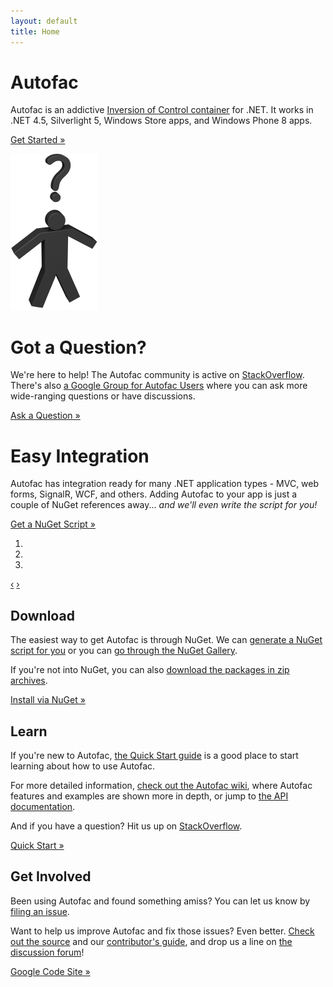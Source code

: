 ```yaml
---
layout: default
title: Home
---
```

<div id="heroCarousel" class="carousel slide">
    <div class="carousel-inner">
        <div class="active item hero-unit">
            <h1>Autofac</h1>
            <p>Autofac is an addictive <a href="http://martinfowler.com/articles/injection.html">Inversion of Control container</a> for .NET. It works in .NET 4.5, Silverlight 5, Windows Store apps, and Windows Phone 8 apps.</p>
            <p><a href="https://code.google.com/p/autofac/wiki/GettingStarted" class="btn btn-primary btn-large">Get Started &raquo;</a></p>
        </div>
        <div class="item hero-unit">
            <img src="/img/question.png" class="pull-right" />
            <h1>Got a Question?</h1>
            <p>We're here to help! The Autofac community is active on <a href="http://stackoverflow.com/questions/tagged/autofac">StackOverflow</a>. There's also <a href="https://groups.google.com/forum/#forum/autofac">a Google Group for Autofac Users</a> where you can ask more wide-ranging questions or have discussions.</p>
            <p><a href="http://stackoverflow.com/questions/tagged/autofac" class="btn btn-primary btn-large">Ask a Question &raquo;</a></p>
        </div>
        <div class="item hero-unit">
            <h1>Easy Integration</h1>
            <p>Autofac has integration ready for many .NET application types - MVC, web forms, SignalR, WCF, and others. Adding Autofac to your app is just a couple of NuGet references away... <em>and we'll even write the script for you!</em></p>
            <p><a href="/scriptgen/" class="btn btn-primary btn-large">Get a NuGet Script &raquo;</a></p>
        </div>
    </div>
    <ol class="carousel-indicators">
        <li data-target="#heroCarousel" data-slide-to="0" class="active"></li>
        <li data-target="#heroCarousel" data-slide-to="1"></li>
        <li data-target="#heroCarousel" data-slide-to="2"></li>
    </ol>
    <a class="carousel-control left" href="#heroCarousel" data-slide="prev">&lsaquo;</a>
    <a class="carousel-control right" href="#heroCarousel" data-slide="next">&rsaquo;</a>
</div>
<div class="row">
    <div class="span4">
        <h2>Download</h2>
        <p>The easiest way to get Autofac is through NuGet. We can <a href="/scriptgen/">generate a NuGet script for you</a> or you can <a href="https://nuget.org/packages?q=Author%3A%22Autofac+Contributors%22+Owner%3A%22alexmg%22+Autofac*">go through the NuGet Gallery</a>.</p>
        <p>If you're not into NuGet, you can also <a href="https://code.google.com/p/autofac/downloads/list">download the packages in zip archives</a>.</p>
        <p><a class="btn" href="/scriptgen/">Install via NuGet &raquo;</a></p>
    </div>
    <div class="span4">
        <h2>Learn</h2>
        <p>If you're new to Autofac, <a href="https://code.google.com/p/autofac/wiki/GettingStarted">the Quick Start guide</a> is a good place to start learning about how to use Autofac.</p>
        <p>For more detailed information, <a href="https://code.google.com/p/autofac/w/list">check out the Autofac wiki</a>, where Autofac features and examples are shown more in depth, or jump to <a href="/apidoc/">the API documentation</a>.</p>
        <p>And if you have a question? Hit us up on <a href="http://stackoverflow.com/questions/tagged/autofac">StackOverflow</a>.</p>
        <p><a class="btn" href="https://code.google.com/p/autofac/wiki/GettingStarted">Quick Start &raquo;</a></p>
   </div>
    <div class="span4">
        <h2>Get Involved</h2>
        <p>Been using Autofac and found something amiss? You can let us know by <a href="https://code.google.com/p/autofac/issues/list">filing an issue</a>.</p>
        <p>Want to help us improve Autofac and fix those issues? Even better. <a href="https://code.google.com/p/autofac/source/browse/">Check out the source</a> and our <a href="https://code.google.com/p/autofac/wiki/ContributionGuidelines">contributor's guide</a>, and drop us a line on <a href="https://groups.google.com/forum/#forum/autofac">the discussion forum</a>!</p>
        <p><a class="btn" href="https://code.google.com/p/autofac/">Google Code Site &raquo;</a></p>
    </div>
</div>

